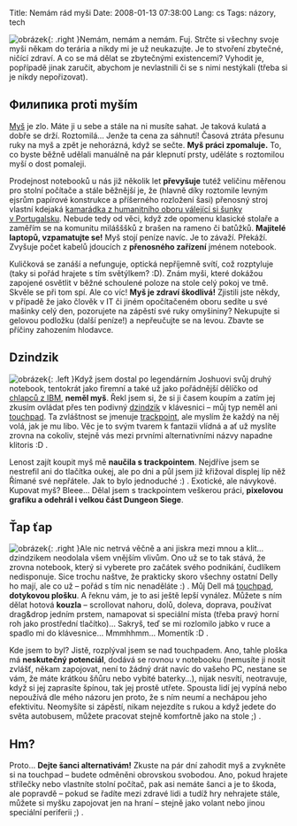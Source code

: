 Title: Nemám rád myši
Date: 2008-01-13 07:38:00
Lang: cs
Tags: názory, tech

![obrázek]({static}/images/27.jpg){: .right }Nemám, nemám a nemám. Fuj. Strčte si všechny svoje myši někam do terária a nikdy mi je už neukazujte. Je to stvoření zbytečné, ničící zdraví. A co se má dělat se zbytečnými existencemi? Vyhodit je, popřípadě jinak zaručit, abychom je nevlastnili či se s nimi nestýkali (třeba si je nikdy nepořizovat).

## Филипика proti myším

[Myš](http://cs.wikipedia.org/wiki/Počítačová_myš) je zlo. Máte ji u sebe a stále na ni musíte sahat. Je taková kulatá a dobře se drží. Roztomilá… Jenže ta cena za sáhnutí! Časová ztráta přesunu ruky na myš a zpět je nehorázná, když se sečte. **Myš práci zpomaluje.** To, co byste běžně udělali manuálně na pár klepnutí prsty, uděláte s roztomilou myší o dost pomaleji.

Prodejnost notebooků u nás již několik let **převyšuje** tutéž veličinu měřenou pro stolní počítače a stále běžnější je, že (hlavně díky roztomile levným ejsrům papírové konstrukce a příšerného rozložení šasi) přenosný stroj vlastní kdejaká [kamarádka z humanitního oboru válející si šunky v Portugalsku](http://mladice.blog.cz/). Nebude tedy od věci, když zde opomenu klasické stolaře a zaměřím se na komunitu milášššků z brašen na rameno či batůžků. **Majitelé laptopů, vzpamatujte se!** Myš stojí peníze navíc. Je to závaží. Překáží. Zvyšuje počet kabelů jdoucích z **přenosného zařízení** jménem notebook.

Kuličková se zanáší a nefunguje, optická nepříjemně svítí, což rozptyluje (taky si pořád hrajete s tím světýlkem? :D). Znám myši, které dokážou zapojené osvětlit v běžné schoulené poloze na stole celý pokoj ve tmě. Skvěle se při tom spí. Ale co víc! **Myš je zdraví škodlivá!** Zjistili jste někdy, v případě že jako člověk v IT či jiném opočítačeném oboru sedíte u své mašinky celý den, pozorujete na zápěstí své ruky omyšininy? Nekupujte si gelovou podložku (další peníze!) a nepřeučujte se na levou. Zbavte se příčiny zahozením hlodavce.

## Dzindzik

![obrázek]({static}/images/28.jpg){: .left }Když jsem dostal po legendárním Joshuovi svůj druhý notebook, tentokrát jako firemní a také už jako pořádnější dělíčko od [chlapců z IBM](http://en.wikipedia.org/wiki/Thinkpad), **neměl myš**. Řekl jsem si, že si ji časem koupím a zatím jej zkusím ovládat přes ten podivný [dzindzik](http://slovnik.dovrecka.sk/narecovy-slovnik/dzindzik) v klávesnici – můj typ neměl ani [touchpad](http://cs.wikipedia.org/wiki/Touchpad). Ta zvláštnost se jmenuje [trackpoint](http://cs.wikipedia.org/wiki/Trackpoint), ale myslím že každý na něj volá, jak je mu libo. Věc je to svým tvarem k fantazii vlídná a ať už myslíte zrovna na cokoliv, stejně vás mezi prvními alternativními názvy napadne klitoris :D .

Lenost zajít koupit myš mě **naučila s trackpointem**. Nejdříve jsem se nestrefil ani do tlačítka oukej, ale po dni a půl jsem již křižoval displej líp něž Římané své nepřátele. Jak to bylo jednoduché :) . Exotické, ale návykové. Kupovat myš? Bleee… Dělal jsem s trackpointem veškerou práci, **pixelovou grafiku a odehrál i velkou část Dungeon Siege**.

## Ťap ťap

![obrázek]({static}/images/29.jpg){: .right }Ale nic netrvá věčně a ani jiskra mezi mnou a
klit… dzindzikem neodolala všem vnějším vlivům. Ono už se to tak stává, že zrovna notebook, který si vyberete pro začátek svého podnikání, čudlíkem nedisponuje. Sice trochu naštve, že prakticky skoro všechny ostatní Delly ho mají, ale co už – pořád s tím nic nenaděláte :) . Můj Dell má [touchpad](http://cs.wikipedia.org/wiki/Touchpad), **dotykovou plošku**. A řeknu vám, je to asi ještě lepší vynález. Můžete s ním dělat hotová **kouzla** – scrollovat nahoru, dolů, doleva, doprava, používat drag&drop jedním prstem, namapovat si speciální místa (třeba pravý horní roh jako prostřední tlačítko)… Sakryš, teď se mi rozlomilo jabko v ruce a spadlo mi do klávesnice… Mmmhhmm… Momentík :D .

Kde jsem to byl? Jistě, rozplýval jsem se nad touchpadem. Ano, tahle ploška má **neskutečný potenciál**, dodává se rovnou v notebooku (nemusíte ji nosit zvlášť, někam zapojovat, není to žádný drát navíc do vašeho PC, nestane se vám, že máte krátkou šňůru nebo vybité baterky…), nijak nesvítí, neotravuje, když si jej zaprasíte špínou, tak jej prostě utřete. Spousta lidí jej vypíná nebo nepoužívá dle mého názoru jen proto, že s ním neumí a nechápou jeho efektivitu. Neomyšíte si zápěstí, nikam nejezdíte s rukou a když jedete do světa autobusem, můžete pracovat stejně komfortně jako na stole ;) .

## Hm?

Proto… **Dejte šanci alternativám!** Zkuste na pár dní zahodit myš a zvykněte si na touchpad – budete odměněni obrovskou svobodou. Ano, pokud hrajete střílečky nebo vlastníte stolní počítač, pak asi nemáte šanci a je to škoda, ale popravdě – pokud se řadíte mezi zdravé lidi a tudíž hry nehrajete stále, můžete si myšku zapojovat jen na hraní – stejně jako volant nebo jinou speciální periferii
;) .
